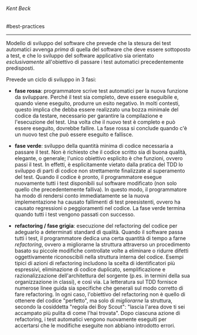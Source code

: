 ###### Kent Beck
#best-practices 

___

Modello di sviluppo del software che prevede che la stesura dei test automatici avvenga _prima_ di quella del software che deve essere sottoposto a test, e che lo sviluppo del software applicativo sia orientato _esclusivamente_ all'obiettivo di passare i test automatici precedentemente predisposti.

Prevede un ciclo di sviluppo in 3 fasi:
- **fase rossa**: programmatore scrive test automatici per la nuova funzione da sviluppare. Perché il test sia completo, deve essere eseguibile e, quando viene eseguito, produrre un esito negativo. In molti contesti, questo implica che debba essere realizzato una bozza minimale del codice da testare, necessario per garantire la compilazione e l'esecuzione del test. Una volta che il nuovo test è completo e può essere eseguito, dovrebbe fallire. La fase rossa si conclude quando c'è un nuovo test che può essere eseguito e fallisce.

- **fase verde**: sviluppo della quantità minima di codice necessaria a passare il test. Non è richiesto che il codice scritto sia di buona qualità, elegante, o generale; l'unico obiettivo esplicito è che funzioni, ovvero passi il test. In effetti, è esplicitamente vietato dalla pratica del TDD lo sviluppo di parti di codice non strettamente finalizzate al superamento del test. Quando il codice è pronto, il programmatore esegue nuovamente tutti i test disponibili sul software modificato (non solo quello che precedentemente falliva). In questo modo, il programmatore ha modo di rendersi conto immediatamente se la nuova implementazione ha causato fallimenti di test preesistenti, ovvero ha causato regressioni o peggioramenti nel codice. La fase verde termina quando tutti i test vengono passati con successo.

- **refactoring / fase grigia**: esecuzione del refactoring del codice per adeguarlo a determinati standard di qualità. Quando il software passa tutti i test, il programmatore dedica una certa quantità di tempo a farne _refactoring_, ovvero a migliorarne la struttura attraverso un procedimento basato su piccole modifiche controllate volte a eliminare o ridurre difetti oggettivamente riconoscibili nella struttura interna del codice. Esempi tipici di azioni di refactoring includono la scelta di identificatori più espressivi, eliminazione di codice duplicato, semplificazione e razionalizzazione dell'architettura del sorgente (p.es. in termini della sua organizzazione in classi), e così via. La letteratura sul TDD fornisce numerose linee guida sia specifiche che generali sul modo corretto di fare refactoring. In ogni caso, l'obiettivo del refactoring non è quello di ottenere del codice "perfetto", ma solo di _migliorarne_ la struttura, secondo la cosiddetta "regola dei Boy Scout": "lascia l'area dove ti sei accampato più pulita di come l'hai trovata". Dopo ciascuna azione di refactoring, i test automatici vengono nuovamente eseguiti per accertarsi che le modifiche eseguite non abbiano introdotto errori.